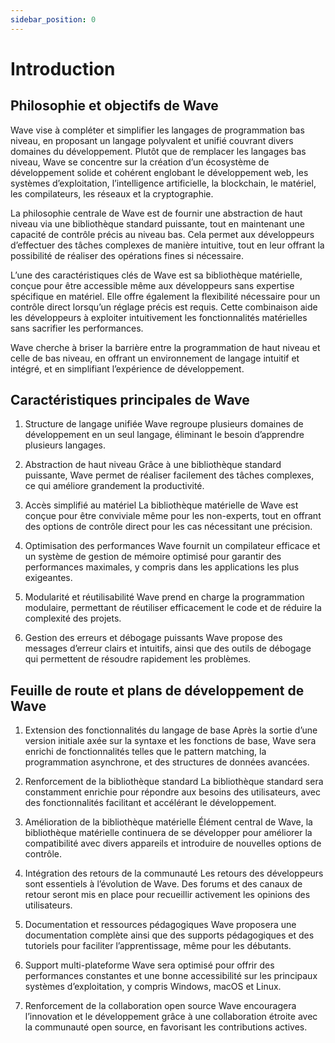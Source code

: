 ```yaml
---
sidebar_position: 0
---
```


# Introduction
## Philosophie et objectifs de Wave
Wave vise à compléter et simplifier les langages de programmation bas niveau, en proposant un langage polyvalent et unifié couvrant divers domaines du développement. Plutôt que de remplacer les langages bas niveau, Wave se concentre sur la création d’un écosystème de développement solide et cohérent englobant le développement web, les systèmes d’exploitation, l’intelligence artificielle, la blockchain, le matériel, les compilateurs, les réseaux et la cryptographie.

La philosophie centrale de Wave est de fournir une abstraction de haut niveau via une bibliothèque standard puissante, tout en maintenant une capacité de contrôle précis au niveau bas. Cela permet aux développeurs d’effectuer des tâches complexes de manière intuitive, tout en leur offrant la possibilité de réaliser des opérations fines si nécessaire.

L’une des caractéristiques clés de Wave est sa bibliothèque matérielle, conçue pour être accessible même aux développeurs sans expertise spécifique en matériel. Elle offre également la flexibilité nécessaire pour un contrôle direct lorsqu’un réglage précis est requis. Cette combinaison aide les développeurs à exploiter intuitivement les fonctionnalités matérielles sans sacrifier les performances.

Wave cherche à briser la barrière entre la programmation de haut niveau et celle de bas niveau, en offrant un environnement de langage intuitif et intégré, et en simplifiant l’expérience de développement.

## Caractéristiques principales de Wave
1. Structure de langage unifiée
Wave regroupe plusieurs domaines de développement en un seul langage, éliminant le besoin d’apprendre plusieurs langages.

2. Abstraction de haut niveau
Grâce à une bibliothèque standard puissante, Wave permet de réaliser facilement des tâches complexes, ce qui améliore grandement la productivité.

3. Accès simplifié au matériel
La bibliothèque matérielle de Wave est conçue pour être conviviale même pour les non-experts, tout en offrant des options de contrôle direct pour les cas nécessitant une précision.

4. Optimisation des performances
Wave fournit un compilateur efficace et un système de gestion de mémoire optimisé pour garantir des performances maximales, y compris dans les applications les plus exigeantes.

5. Modularité et réutilisabilité
Wave prend en charge la programmation modulaire, permettant de réutiliser efficacement le code et de réduire la complexité des projets.

6. Gestion des erreurs et débogage puissants
Wave propose des messages d’erreur clairs et intuitifs, ainsi que des outils de débogage qui permettent de résoudre rapidement les problèmes.

## Feuille de route et plans de développement de Wave
1. Extension des fonctionnalités du langage de base
Après la sortie d’une version initiale axée sur la syntaxe et les fonctions de base, Wave sera enrichi de fonctionnalités telles que le pattern matching, la programmation asynchrone, et des structures de données avancées.

2. Renforcement de la bibliothèque standard
La bibliothèque standard sera constamment enrichie pour répondre aux besoins des utilisateurs, avec des fonctionnalités facilitant et accélérant le développement.

3. Amélioration de la bibliothèque matérielle
Élément central de Wave, la bibliothèque matérielle continuera de se développer pour améliorer la compatibilité avec divers appareils et introduire de nouvelles options de contrôle.

4. Intégration des retours de la communauté
Les retours des développeurs sont essentiels à l’évolution de Wave. Des forums et des canaux de retour seront mis en place pour recueillir activement les opinions des utilisateurs.

5. Documentation et ressources pédagogiques
Wave proposera une documentation complète ainsi que des supports pédagogiques et des tutoriels pour faciliter l’apprentissage, même pour les débutants.

6. Support multi-plateforme
Wave sera optimisé pour offrir des performances constantes et une bonne accessibilité sur les principaux systèmes d’exploitation, y compris Windows, macOS et Linux.

7. Renforcement de la collaboration open source
Wave encouragera l’innovation et le développement grâce à une collaboration étroite avec la communauté open source, en favorisant les contributions actives.